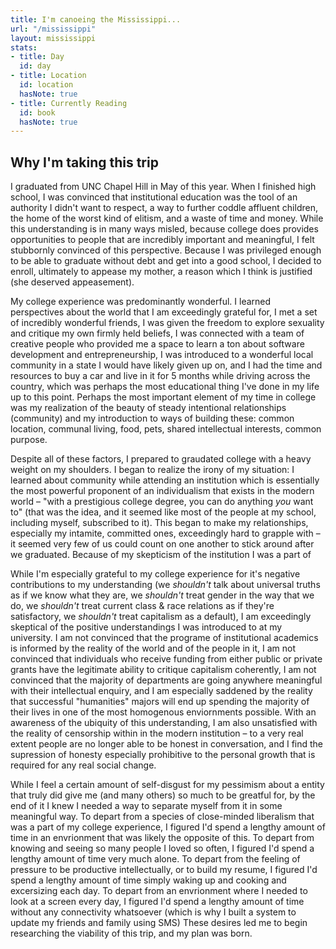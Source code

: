 ```yaml
---
title: I'm canoeing the Mississippi...
url: "/mississippi"
layout: mississippi
stats:
- title: Day
  id: day
- title: Location
  id: location
  hasNote: true
- title: Currently Reading
  id: book
  hasNote: true
---
```


## Why I'm taking this trip

I graduated from UNC Chapel Hill in May of this year. When I finished high school, I was convinced that institutional education was the tool of an authority I didn't want to respect, a way to further coddle affluent children, the home of the worst kind of elitism, and a waste of time and money. While this understanding is in many ways misled, because college does provides opportunities to people that are incredibly important and meaningful, I felt stubbornly convinced of this perspective. Because I was privileged enough to be able to graduate without debt and get into a good school, I decided to enroll, ultimately to appease my mother, a reason which I think is justified (she deserved appeasement).

My college experience was predominantly wonderful. I learned perspectives about the world that I am exceedingly grateful for, I met a set of incredibly wonderful friends, I was given the freedom to explore sexuality and critique my own firmly held beliefs, I was connected with a team of creative people who provided me a space to learn a ton about software development and entrepreneurship, I was introduced to a wonderful local community in a state I would have likely given up on, and I had the time and resources to buy a car and live in it for 5 months while driving across the country, which was perhaps the most educational thing I've done in my life up to this point. Perhaps the most important element of my time in college was my realization of the beauty of steady intentional relationships (community) and my introduction to ways of building these: common location, communal living, food, pets, shared intellectual interests, common purpose.

Despite all of these factors, I prepared to graudated college with a heavy weight on my shoulders. I began to realize the irony of my situation: I learned about community while attending an institution which is essentially the most powerful proponent of an individualism that exists in the modern world – "with a prestigious college degree, you can do anything *you* want to" (that was the idea, and it seemed like most of the people at my school, including myself, subscribed to it). This began to make my relationships, especially my intamite, committed ones, exceedingly hard to grapple with – it seemed very few of us could count on one another to stick around after we graduated. Because of my skepticism of the institution I was a part of

While I'm especially grateful to my college experience for it's negative contributions to my understanding (we *shouldn't* talk about universal truths as if we know what they are, we *shouldn't* treat gender in the way that we do, we *shouldn't* treat current class & race relations as if they're satisfactory, we *shouldn't* treat capitalism as a default), I am exceedingly skeptical of the positive understandings I was introduced to at my university. I am not convinced that the programe of institutional academics is informed by the reality of the world and of the people in it, I am not convinced that individuals who receive funding from either public or private grants have the legitimate ability to critique capitalism coherently, I am not convinced that the majority of departments are going anywhere meaningful with their intellectual enquiry, and I am especially saddened by the reality that successful "humanities" majors will end up spending the majority of their lives in one of the most homogenous enviornments possible. With an awareness of the ubiquity of this understanding, I am also unsatisfied with the reality of censorship within in the modern institution – to a very real extent people are no longer able to be honest in conversation, and I find the supression of honesty especially prohibitive to the personal growth that is required for any real social change.

While I feel a certain amount of self-disgust for my pessimism about a entity that truly did give me (and many others) so much to be greatful for, by the end of it I knew I needed a way to separate myself from it in some meaningful way. To depart from a species of close-minded liberalism that was a part of my college experience, I figured I'd spend a lengthy amount of time in an envrionment that was likely the opposite of this. To depart from knowing and seeing so many people I loved so often, I figured I'd spend a lengthy amount of time very much alone. To depart from the feeling of pressure to be productive intellectually, or to build my resume, I figured I'd spend a lengthy amount of time simply waking up and cooking and excersizing each day. To depart from an envrionment where I needed to look at a screen every day, I figured I'd spend a lengthy amount of time without any connectivity whatsoever (which is why I built a system to update my friends and family using SMS) These desires led me to begin researching the viability of this trip, and my plan was born.